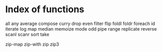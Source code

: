 # Index of functions

all
any
average
compose
curry
drop
even
filter
flip
foldl
foldr
foreach
id
iterate
log
map
median
memoize
mode
odd
pipe
range
replicate
reverse
scanl
scanr
sort
take

zip-map
zip-with
zip
zip3
